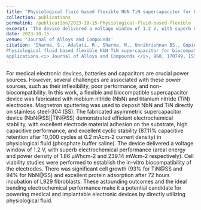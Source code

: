 ```yaml
---
title: "Physiological fluid based flexible NbN TiN supercapacitor for biocompatible energy storage applications. "
collection: publications
permalink: /publication/2023-10-15-Physiological-fluid-based-flexible
excerpt: 'The device delivered a voltage window of 1.2 V, with superb electrochemical performance (areal energy and power density of 1.86 µWhcm-2 and 239.14 mWcm-2 respectively).'
date: 2023-10-15
venue: 'Journal of Alloys and Compounds'
citation: 'Sharma, S., Adalati, R., Sharma, M., Unnikrishnan BS., Gopinath P., & Chandra, R. (2023)
Physiological fluid based flexible NbN TiN supercapacitor for biocompatible energy storage
applications.<i> Journal of Alloys and Compounds </i>, 960, 170749, ISSN 0925-8388 (IF: 6.371)'
---
```

For medical electronic devices, batteries and capacitors are crucial power sources. However, several challenges are associated with these power sources, such as their inflexibility, poor performance, and non-biocompatibility. In this work, a flexible and biocompatible supercapacitor device was fabricated with niobium nitride (NbN) and titanium nitride (TiN) electrodes. Magnetron sputtering was used to deposit NbN and TiN directly on stainless steel-304 (SS). The fabricated asymmetric supercapacitor device (NbN@SS||TiN@SS) demonstrated efficient electrochemical stability, with excellent electrode material adhesion on the substrate, high capacitive performance, and excellent cyclic stability (87.11% capacitive retention after 10,000 cycles at 0.2 mAcm-2 current density) in physiological fluid (phosphate buffer saline). The device delivered a voltage window of 1.2 V, with superb electrochemical performance (areal energy and power density of 1.86 µWhcm-2 and 239.14 mWcm-2 respectively). Cell viability studies were performed to establish the in-vitro biocompatibility of the electrodes. There was significant cell growth (93% for TiN@SS and 94% for NbN@SS) and excellent protein adsorption after 72 hours incubation of L929 fibroblasts. These astounding outcomes and the ideal bending electrochemical performance make it a potential candidate for powering medical and implantable electronic devices by directly utilizing physiological fluid.